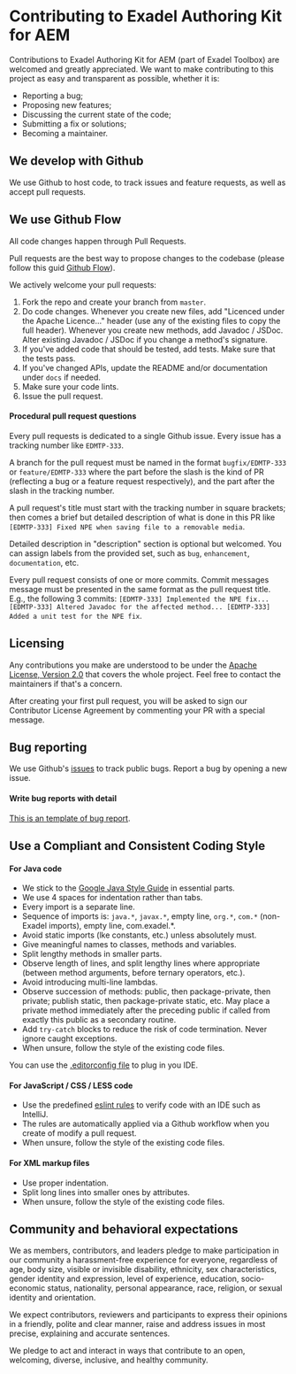 # Contributing to Exadel Authoring Kit for AEM
Contributions to Exadel Authoring Kit for AEM (part of Exadel Toolbox) are welcomed and greatly appreciated. We want to make contributing to this project as easy and transparent as possible, whether it is:
- Reporting a bug;
- Proposing new features;
- Discussing the current state of the code;
- Submitting a fix or solutions;
- Becoming a maintainer.

## We develop with Github
We use Github to host code, to track issues and feature requests, as well as accept pull requests.

## We use Github Flow
All code changes happen through Pull Requests.

Pull requests are the best way to propose changes to the codebase (please follow this guid [Github Flow](https://guides.github.com/introduction/flow/index.html)).

We actively welcome your pull requests:
1. Fork the repo and create your branch from `master`.
2. Do code changes.
   Whenever you create new files, add "Licenced under the Apache Licence..." header (use any of the existing files to copy the full header). Whenever you create new methods, add Javadoc / JSDoc. Alter existing Javadoc / JSDoc if you change a method's signature.
3. If you've added code that should be tested, add tests. Make sure that the tests pass.
4. If you've changed APIs, update the README and/or documentation under `docs` if needed.
5. Make sure your code lints.
6. Issue the pull request.

#### Procedural pull request questions

Every pull requests is dedicated to a single Github issue. Every issue has a tracking number like `EDMTP-333`.

A branch for the pull request must be named in the format `bugfix/EDMTP-333` or `feature/EDMTP-333` where the part before the slash is the kind of PR (reflecting a bug or a feature request respectively), and the part after the slash in the tracking number.

A pull request's title must start with the tracking number in square brackets; then comes a brief but detailed description of what is done in this PR like `[EDMTP-333] Fixed NPE when saving file to a removable media`.

Detailed description in "description" section is optional but welcomed. You can assign labels from the provided set, such as `bug`, `enhancement`, `documentation`, etc.

Every pull request consists of one or more commits. Commit messages message must be presented in the same format as the pull request title. E.g., the following 3 commits: `[EDMTP-333] Implemented the NPE fix... [EDMTP-333] Altered Javadoc for the affected method... [EDMTP-333] Added a unit test for the NPE fix`.

## Licensing
Any contributions you make are understood to be under the  [Apache License, Version 2.0](http://www.apache.org/licenses/LICENSE-2.0) that covers the whole project. Feel free to contact the maintainers if that's a concern.

After creating your first pull request, you will be asked to sign our Contributor License Agreement by commenting your PR with a special message.

## Bug reporting
We use Github's [issues](https://github.com/{{{project}}}/issues) to track public bugs.
Report a bug by opening a new issue.

#### Write bug reports with detail
[This is an template of bug report](https://github.com/exadel-inc/repository-template/blob/main/.github/ISSUE_TEMPLATE/bug_report.md).

## Use a Compliant and Consistent Coding Style

#### For Java code

* We stick to the [Google Java Style Guide](https://google.github.io/styleguide/javaguide.html) in essential parts.
* We use 4 spaces for indentation rather than tabs.
* Every import is a separate line.
* Sequence of imports is: `java.*`, `javax.*`, empty line, `org.*`, `com.*` (non-Exadel imports), empty line, com.exadel.*.
* Avoid static imports (lke constants, etc.) unless absolutely must.
* Give meaningful names to classes, methods and variables.
* Split lengthy methods in smaller parts.
* Observe length of lines, and split lengthy lines where appropriate (between method arguments, before ternary operators, etc.).
* Avoid introducing multi-line lambdas.
* Observe succession of methods: public, then package-private, then private; publish static, then package-private static, etc. May place a private method immediately after the preceding public if called from exactly this public as a secondary routine.
* Add `try-catch` blocks to reduce the risk of code termination. Never ignore caught exceptions.
* When unsure, follow the style of the existing code files.

You can use the [.editorconfig file](https://github.com/exadel-inc/etoolbox-authoring-kit/blob/master/.editorconfig) to plug in you IDE.

#### For JavaScript / CSS / LESS code

* Use the predefined [eslint rules](https://github.com/exadel-inc/etoolbox-authoring-kit/blob/master/ui.apps/.eslintrc.json) to verify code with  an IDE such as IntelliJ.
* The rules are automatically applied via a Github workflow when you create of modify a pull request.
* When unsure, follow the style of the existing code files.

#### For XML markup files

* Use proper indentation.
* Split long lines into smaller ones by attributes.
* When unsure, follow the style of the existing code files.

## Community and behavioral expectations

We as members, contributors, and leaders pledge to make participation in our community a harassment-free experience for everyone, regardless of age, body size, visible or invisible disability, ethnicity, sex characteristics, gender identity and expression, level of experience, education, socio-economic status, nationality, personal appearance, race, religion, or sexual identity and orientation.

We expect contributors, reviewers and participants to express their opinions in a friendly, polite and clear manner, raise and address issues in most precise, explaining and accurate sentences.

We pledge to act and interact in ways that contribute to an open, welcoming, diverse, inclusive, and healthy community.
